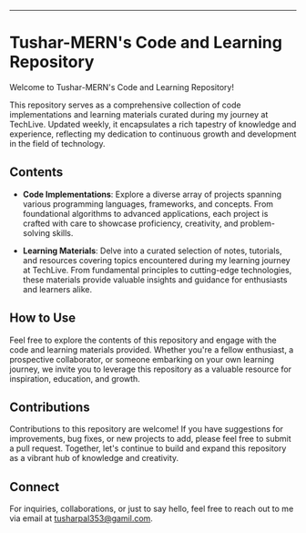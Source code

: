 

---

# Tushar-MERN's Code and Learning Repository

Welcome to Tushar-MERN's Code and Learning Repository!

This repository serves as a comprehensive collection of code implementations and learning materials curated during my journey at TechLive. Updated weekly, it encapsulates a rich tapestry of knowledge and experience, reflecting my dedication to continuous growth and development in the field of technology.

## Contents

- **Code Implementations**: Explore a diverse array of projects spanning various programming languages, frameworks, and concepts. From foundational algorithms to advanced applications, each project is crafted with care to showcase proficiency, creativity, and problem-solving skills.

- **Learning Materials**: Delve into a curated selection of notes, tutorials, and resources covering topics encountered during my learning journey at TechLive. From fundamental principles to cutting-edge technologies, these materials provide valuable insights and guidance for enthusiasts and learners alike.



## How to Use

Feel free to explore the contents of this repository and engage with the code and learning materials provided. Whether you're a fellow enthusiast, a prospective collaborator, or someone embarking on your own learning journey, we invite you to leverage this repository as a valuable resource for inspiration, education, and growth.

## Contributions

Contributions to this repository are welcome! If you have suggestions for improvements, bug fixes, or new projects to add, please feel free to submit a pull request. Together, let's continue to build and expand this repository as a vibrant hub of knowledge and creativity.

## Connect

For inquiries, collaborations, or just to say hello, feel free to reach out to me via email at tusharpal353@gamil.com.
